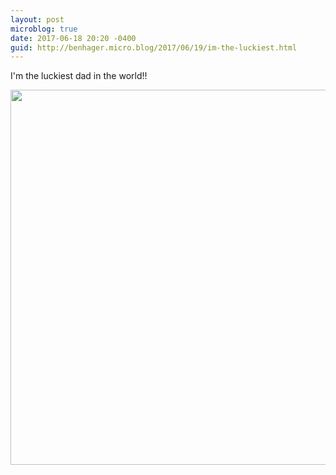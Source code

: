 ```yaml
---
layout: post
microblog: true
date: 2017-06-18 20:20 -0400
guid: http://benhager.micro.blog/2017/06/19/im-the-luckiest.html
---
```

I'm the luckiest dad in the world!!

<img src="http://benhager.micro.blog/uploads/2017/116c413f34.jpg" width="600" height="600" style="height: auto" />
